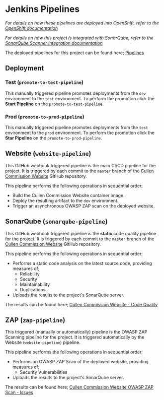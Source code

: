 # Jenkins Pipelines

*For details on how these pipelines are deployed into OpenShift, refer to the [OpenShift documentation](../openshift/README.md)*

*For details on how this project is integrated with SonarQube, refer to the [SonarQube Scanner Integration documentation ](../sonar-runner/README.md)*

The deployed pipelines for this project can be found here; [Pipelines](https://console.apps.silver.devops.gov.bc.ca:8443/console/project/534380-tools/browse/pipelines)

## Deployment

### Test (`promote-to-test-pipeline`)

This manually triggered pipeline promotes deployments from the `dev` environment to the `test` environment.  To perform the promotion click the **Start Pipeline** on the `promote-to-test-pipeline`.

### Prod (`promote-to-prod-pipeline`)

This manually triggered pipeline promotes deployments from the `test` environment to the `prod` environment.  To perform the promotion click the **Star Pipeline** on the `promote-to-prod-pipeline`.

## Website (`website-pipeline`)

This GitHub webhook triggered pipeline is the main CI/CD pipeline for the project.  It is triggered by each commit to the `master` branch of the [Cullen Commission Website](https://github.com/bcgov/jag-cullencommission) GitHub repository.

This pipeline performs the following operations in sequential order;
- Build the Cullen Commission Website container image.
- Deploy the resulting artifact to the `dev` environment.
- Trigger an asynchronous OWASP ZAP scan on the deployed website.

## SonarQube (`sonarqube-pipeline`)

This GitHub webhook triggered pipeline is the **static** code quality pipeline for the project.  It is triggered by each commit to the `master` branch of the [Cullen Commission Website](https://github.com/bcgov/jag-cullencommission) GitHub repository.

This pipeline performs the following operations in sequential order;
- Performs a static code analysis on the latest source code, providing measures of;
  - Reliability
  - Security
  - Maintainability
  - Duplications
- Uploads the results to the project's SonarQube server.

The results can be found here; [Cullen Commission Website - Code Quality](https://cullen-commission-sonarqube.apps.silver.devops.gov.bc.ca/dashboard?id=CullenCommissionWebsite)

## ZAP (`zap-pipeline`)

This triggered (manually or automatically) pipeline is the OWASP ZAP Scanning pipeline for the project.  It is triggered automatically by the Website (`website-pipeline`) pipeline.

This pipeline performs the following operations in sequential order;
- Performs an OWASP ZAP Scan of the deployed website, providing measures of;
  - Security Vulnerabilities
- Uploads the results to the project's SonarQube server.

The results can be found here; [Cullen Commission Website OWASP ZAP Scan - Issues
](https://cullen-commission-sonarqube.apps.silver.devops.gov.bc.ca/project/issues?id=CullenCommissionWebsite-ZapScan&resolved=false)
